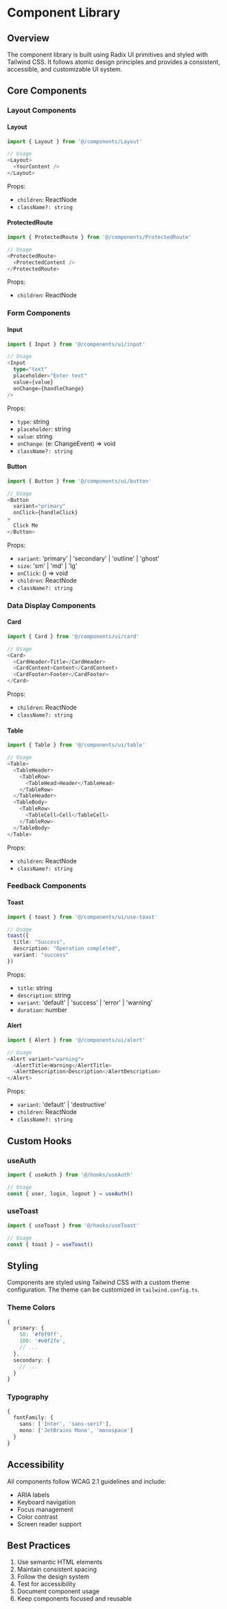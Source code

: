# Component Library

## Overview

The component library is built using Radix UI primitives and styled with Tailwind CSS. It follows atomic design principles and provides a consistent, accessible, and customizable UI system.

## Core Components

### Layout Components

#### Layout
```typescript
import { Layout } from '@/components/Layout'

// Usage
<Layout>
  <YourContent />
</Layout>
```

Props:
- `children`: ReactNode
- `className?: string`

#### ProtectedRoute
```typescript
import { ProtectedRoute } from '@/components/ProtectedRoute'

// Usage
<ProtectedRoute>
  <ProtectedContent />
</ProtectedRoute>
```

Props:
- `children`: ReactNode

### Form Components

#### Input
```typescript
import { Input } from '@/components/ui/input'

// Usage
<Input
  type="text"
  placeholder="Enter text"
  value={value}
  onChange={handleChange}
/>
```

Props:
- `type`: string
- `placeholder`: string
- `value`: string
- `onChange`: (e: ChangeEvent<HTMLInputElement>) => void
- `className?: string`

#### Button
```typescript
import { Button } from '@/components/ui/button'

// Usage
<Button
  variant="primary"
  onClick={handleClick}
>
  Click Me
</Button>
```

Props:
- `variant`: 'primary' | 'secondary' | 'outline' | 'ghost'
- `size`: 'sm' | 'md' | 'lg'
- `onClick`: () => void
- `children`: ReactNode
- `className?: string`

### Data Display Components

#### Card
```typescript
import { Card } from '@/components/ui/card'

// Usage
<Card>
  <CardHeader>Title</CardHeader>
  <CardContent>Content</CardContent>
  <CardFooter>Footer</CardFooter>
</Card>
```

Props:
- `children`: ReactNode
- `className?: string`

#### Table
```typescript
import { Table } from '@/components/ui/table'

// Usage
<Table>
  <TableHeader>
    <TableRow>
      <TableHead>Header</TableHead>
    </TableRow>
  </TableHeader>
  <TableBody>
    <TableRow>
      <TableCell>Cell</TableCell>
    </TableRow>
  </TableBody>
</Table>
```

Props:
- `children`: ReactNode
- `className?: string`

### Feedback Components

#### Toast
```typescript
import { toast } from '@/components/ui/use-toast'

// Usage
toast({
  title: "Success",
  description: "Operation completed",
  variant: "success"
})
```

Props:
- `title`: string
- `description`: string
- `variant`: 'default' | 'success' | 'error' | 'warning'
- `duration`: number

#### Alert
```typescript
import { Alert } from '@/components/ui/alert'

// Usage
<Alert variant="warning">
  <AlertTitle>Warning</AlertTitle>
  <AlertDescription>Description</AlertDescription>
</Alert>
```

Props:
- `variant`: 'default' | 'destructive'
- `children`: ReactNode
- `className?: string`

## Custom Hooks

### useAuth
```typescript
import { useAuth } from '@/hooks/useAuth'

// Usage
const { user, login, logout } = useAuth()
```

### useToast
```typescript
import { useToast } from '@/hooks/useToast'

// Usage
const { toast } = useToast()
```

## Styling

Components are styled using Tailwind CSS with a custom theme configuration. The theme can be customized in `tailwind.config.ts`.

### Theme Colors
```typescript
{
  primary: {
    50: '#f0f9ff',
    100: '#e0f2fe',
    // ...
  },
  secondary: {
    // ...
  }
}
```

### Typography
```typescript
{
  fontFamily: {
    sans: ['Inter', 'sans-serif'],
    mono: ['JetBrains Mono', 'monospace']
  }
}
```

## Accessibility

All components follow WCAG 2.1 guidelines and include:
- ARIA labels
- Keyboard navigation
- Focus management
- Color contrast
- Screen reader support

## Best Practices

1. Use semantic HTML elements
2. Maintain consistent spacing
3. Follow the design system
4. Test for accessibility
5. Document component usage
6. Keep components focused and reusable 
